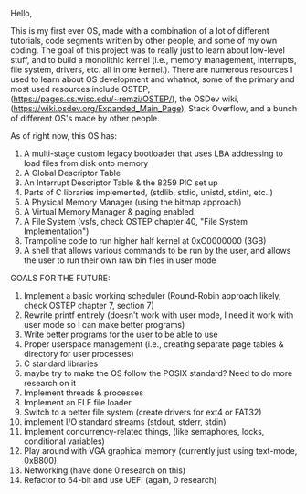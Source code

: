 Hello,

This is my first ever OS, made with a combination of a lot of different tutorials, code segments written by other people, and some of my own coding. The goal of this project was to really just to learn about low-level
stuff, and to build a monolithic kernel (i.e., memory management, interrupts, file system, drivers, etc. all in one kernel.). There are numerous resources I used to learn about OS development and whatnot, some of the
primary and most used resources include OSTEP, (https://pages.cs.wisc.edu/~remzi/OSTEP/), the OSDev wiki, (https://wiki.osdev.org/Expanded_Main_Page), Stack Overflow, and a bunch of different OS's made by other people. 


As of right now, this OS has:
1. A multi-stage custom legacy bootloader that uses LBA addressing to load files from disk onto memory
2. A Global Descriptor Table
3. An Interrupt Descriptor Table & the 8259 PIC set up
4. Parts of C libraries implemented, (stdlib, stdio, unistd, stdint, etc..)
5. A Physical Memory Manager (using the bitmap approach)
6. A Virtual Memory Manager & paging enabled
7. A File System (vsfs, check OSTEP chapter 40, "File System Implementation")
8. Trampoline code to run higher half kernel at 0xC0000000 (3GB)
9. A shell that allows various commands to be run by the user, and allows the user to run their own raw bin files in user mode

GOALS FOR THE FUTURE:
1. Implement a basic working scheduler (Round-Robin approach likely, check OSTEP chapter 7, section 7)
2. Rewrite printf entirely (doesn't work with user mode, I need it work with user mode so I can make better programs)
3. Write better programs for the user to be able to use
4. Proper userspace management (i.e., creating separate page tables & directory for user processes)
5. C standard libraries
6. maybe try to make the OS follow the POSIX standard? Need to do more research on it
7. Implement threads & processes 
8. Implement an ELF file loader
9. Switch to a better file system (create drivers for ext4 or FAT32)
10. implement I/O standard streams (stdout, stderr, stdin)
11. Implement concurrency-related things, (like semaphores, locks, conditional variables)
12. Play around with VGA graphical memory (currently just using text-mode, 0xB800)
13. Networking (have done 0 research on this)
14. Refactor to 64-bit and use UEFI (again, 0 research)
